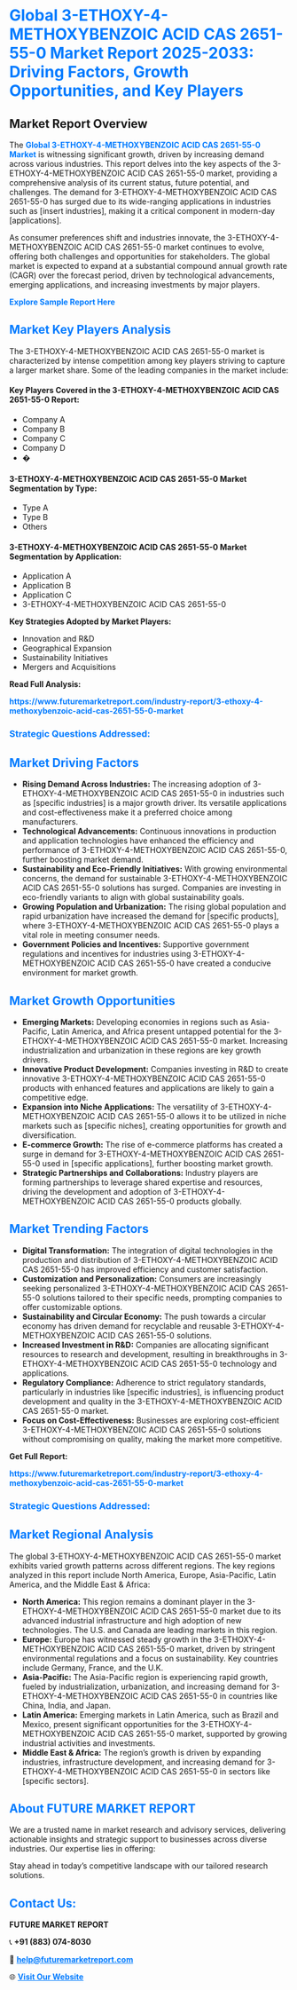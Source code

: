 <h1 style="color: #007BFF;">Global 3-ETHOXY-4-METHOXYBENZOIC ACID CAS 2651-55-0 Market Report 2025-2033: Driving Factors, Growth Opportunities, and Key Players</h1>

<section id="overview">
<h2>Market Report Overview</h2>
<p>The <a href="https://www.futuremarketreport.com/industry-report/3-ethoxy-4-methoxybenzoic-acid-cas-2651-55-0-market" style="color: #007BFF; text-decoration: none;"><strong>Global 3-ETHOXY-4-METHOXYBENZOIC ACID CAS 2651-55-0 Market</strong></a> is witnessing significant growth, driven by increasing demand across various industries. This report delves into the key aspects of the 3-ETHOXY-4-METHOXYBENZOIC ACID CAS 2651-55-0 market, providing a comprehensive analysis of its current status, future potential, and challenges. The demand for 3-ETHOXY-4-METHOXYBENZOIC ACID CAS 2651-55-0 has surged due to its wide-ranging applications in industries such as [insert industries], making it a critical component in modern-day [applications].</p>
<p>As consumer preferences shift and industries innovate, the 3-ETHOXY-4-METHOXYBENZOIC ACID CAS 2651-55-0 market continues to evolve, offering both challenges and opportunities for stakeholders. The global market is expected to expand at a substantial compound annual growth rate (CAGR) over the forecast period, driven by technological advancements, emerging applications, and increasing investments by major players.</p>
</section>

<section id="overview">
<p><a href="https://www.futuremarketreport.com/request-sample/reportId=120320" style="color: #007BFF; text-decoration: none;"><strong>Explore Sample Report Here</strong></a></p>
</section>

<section id="key-players">
<h2 style="color: #007BFF;">Market Key Players Analysis</h2>
<p>The 3-ETHOXY-4-METHOXYBENZOIC ACID CAS 2651-55-0 market is characterized by intense competition among key players striving to capture a larger market share. Some of the leading companies in the market include:</p>
<h4>Key Players Covered in the 3-ETHOXY-4-METHOXYBENZOIC ACID CAS 2651-55-0 Report:</h4>
<ul><li>Company A</li><li>Company B</li><li>Company C</li><li>Company D</li><li>�</li></ul>
<h4>3-ETHOXY-4-METHOXYBENZOIC ACID CAS 2651-55-0 Market Segmentation by Type:</h4>
<ul><li>Type A</li><li>Type B</li><li>Others</li></ul>

<h4>3-ETHOXY-4-METHOXYBENZOIC ACID CAS 2651-55-0 Market Segmentation by Application:</h4>
<ul><li>Application A</li><li>Application B</li><li>Application C</li><li>3-ETHOXY-4-METHOXYBENZOIC ACID CAS 2651-55-0</li></ul>
<p><strong>Key Strategies Adopted by Market Players:</strong></p>
<ul>
<li>Innovation and R&D</li>
<li>Geographical Expansion</li>
<li>Sustainability Initiatives</li>
<li>Mergers and Acquisitions</li>
</ul>
</section>

<section>
<p><strong>Read Full Analysis: </strong></p><a href="https://www.futuremarketreport.com/industry-report/3-ethoxy-4-methoxybenzoic-acid-cas-2651-55-0-market" style="color: #007BFF; text-decoration: none;"><strong>https://www.futuremarketreport.com/industry-report/3-ethoxy-4-methoxybenzoic-acid-cas-2651-55-0-market</strong></a>
<h3 style="color: #007BFF;">Strategic Questions Addressed:</h3>
</section>

<section id="driving-factors">
<h2 style="color: #007BFF;">Market Driving Factors</h2>
<ul>
<li><strong>Rising Demand Across Industries:</strong> The increasing adoption of 3-ETHOXY-4-METHOXYBENZOIC ACID CAS 2651-55-0 in industries such as [specific industries] is a major growth driver. Its versatile applications and cost-effectiveness make it a preferred choice among manufacturers.</li>
<li><strong>Technological Advancements:</strong> Continuous innovations in production and application technologies have enhanced the efficiency and performance of 3-ETHOXY-4-METHOXYBENZOIC ACID CAS 2651-55-0, further boosting market demand.</li>
<li><strong>Sustainability and Eco-Friendly Initiatives:</strong> With growing environmental concerns, the demand for sustainable 3-ETHOXY-4-METHOXYBENZOIC ACID CAS 2651-55-0 solutions has surged. Companies are investing in eco-friendly variants to align with global sustainability goals.</li>
<li><strong>Growing Population and Urbanization:</strong> The rising global population and rapid urbanization have increased the demand for [specific products], where 3-ETHOXY-4-METHOXYBENZOIC ACID CAS 2651-55-0 plays a vital role in meeting consumer needs.</li>
<li><strong>Government Policies and Incentives:</strong> Supportive government regulations and incentives for industries using 3-ETHOXY-4-METHOXYBENZOIC ACID CAS 2651-55-0 have created a conducive environment for market growth.</li>
</ul>
</section>

<section id="growth-opportunities">
<h2 style="color: #007BFF;">Market Growth Opportunities</h2>
<ul>
<li><strong>Emerging Markets:</strong> Developing economies in regions such as Asia-Pacific, Latin America, and Africa present untapped potential for the 3-ETHOXY-4-METHOXYBENZOIC ACID CAS 2651-55-0 market. Increasing industrialization and urbanization in these regions are key growth drivers.</li>
<li><strong>Innovative Product Development:</strong> Companies investing in R&D to create innovative 3-ETHOXY-4-METHOXYBENZOIC ACID CAS 2651-55-0 products with enhanced features and applications are likely to gain a competitive edge.</li>
<li><strong>Expansion into Niche Applications:</strong> The versatility of 3-ETHOXY-4-METHOXYBENZOIC ACID CAS 2651-55-0 allows it to be utilized in niche markets such as [specific niches], creating opportunities for growth and diversification.</li>
<li><strong>E-commerce Growth:</strong> The rise of e-commerce platforms has created a surge in demand for 3-ETHOXY-4-METHOXYBENZOIC ACID CAS 2651-55-0 used in [specific applications], further boosting market growth.</li>
<li><strong>Strategic Partnerships and Collaborations:</strong> Industry players are forming partnerships to leverage shared expertise and resources, driving the development and adoption of 3-ETHOXY-4-METHOXYBENZOIC ACID CAS 2651-55-0 products globally.</li>
</ul>
</section>

<section id="trending-factors">
<h2 style="color: #007BFF;">Market Trending Factors</h2>
<ul>
<li><strong>Digital Transformation:</strong> The integration of digital technologies in the production and distribution of 3-ETHOXY-4-METHOXYBENZOIC ACID CAS 2651-55-0 has improved efficiency and customer satisfaction.</li>
<li><strong>Customization and Personalization:</strong> Consumers are increasingly seeking personalized 3-ETHOXY-4-METHOXYBENZOIC ACID CAS 2651-55-0 solutions tailored to their specific needs, prompting companies to offer customizable options.</li>
<li><strong>Sustainability and Circular Economy:</strong> The push towards a circular economy has driven demand for recyclable and reusable 3-ETHOXY-4-METHOXYBENZOIC ACID CAS 2651-55-0 solutions.</li>
<li><strong>Increased Investment in R&D:</strong> Companies are allocating significant resources to research and development, resulting in breakthroughs in 3-ETHOXY-4-METHOXYBENZOIC ACID CAS 2651-55-0 technology and applications.</li>
<li><strong>Regulatory Compliance:</strong> Adherence to strict regulatory standards, particularly in industries like [specific industries], is influencing product development and quality in the 3-ETHOXY-4-METHOXYBENZOIC ACID CAS 2651-55-0 market.</li>
<li><strong>Focus on Cost-Effectiveness:</strong> Businesses are exploring cost-efficient 3-ETHOXY-4-METHOXYBENZOIC ACID CAS 2651-55-0 solutions without compromising on quality, making the market more competitive.</li>
</ul>
</section>

<section>
<p><strong>Get Full Report: </strong></p><a href="https://www.futuremarketreport.com/industry-report/3-ethoxy-4-methoxybenzoic-acid-cas-2651-55-0-market" style="color: #007BFF; text-decoration: none;"><strong>https://www.futuremarketreport.com/industry-report/3-ethoxy-4-methoxybenzoic-acid-cas-2651-55-0-market</strong></a>
<h3 style="color: #007BFF;">Strategic Questions Addressed:</h3>
</section>


<section id="regional-analysis">
<h2 style="color: #007BFF;">Market Regional Analysis</h2>
<p>The global 3-ETHOXY-4-METHOXYBENZOIC ACID CAS 2651-55-0 market exhibits varied growth patterns across different regions. The key regions analyzed in this report include North America, Europe, Asia-Pacific, Latin America, and the Middle East & Africa:</p>
<ul>
<li><strong>North America:</strong> This region remains a dominant player in the 3-ETHOXY-4-METHOXYBENZOIC ACID CAS 2651-55-0 market due to its advanced industrial infrastructure and high adoption of new technologies. The U.S. and Canada are leading markets in this region.</li>
<li><strong>Europe:</strong> Europe has witnessed steady growth in the 3-ETHOXY-4-METHOXYBENZOIC ACID CAS 2651-55-0 market, driven by stringent environmental regulations and a focus on sustainability. Key countries include Germany, France, and the U.K.</li>
<li><strong>Asia-Pacific:</strong> The Asia-Pacific region is experiencing rapid growth, fueled by industrialization, urbanization, and increasing demand for 3-ETHOXY-4-METHOXYBENZOIC ACID CAS 2651-55-0 in countries like China, India, and Japan.</li>
<li><strong>Latin America:</strong> Emerging markets in Latin America, such as Brazil and Mexico, present significant opportunities for the 3-ETHOXY-4-METHOXYBENZOIC ACID CAS 2651-55-0 market, supported by growing industrial activities and investments.</li>
<li><strong>Middle East & Africa:</strong> The region’s growth is driven by expanding industries, infrastructure development, and increasing demand for 3-ETHOXY-4-METHOXYBENZOIC ACID CAS 2651-55-0 in sectors like [specific sectors].</li>
</ul>
</section>

<footer>
<h2 style="color: #007BFF;">About FUTURE MARKET REPORT</h2>
<p>We are a trusted name in market research and advisory services, delivering actionable insights and strategic support to businesses across diverse industries. Our expertise lies in offering:</p>

<p>Stay ahead in today’s competitive landscape with our tailored research solutions.</p>

<h2 style="color: #007BFF;">Contact Us:</h2>
<p><strong>FUTURE MARKET REPORT</strong></p>
<p>📞 <strong>+91 (883) 074-8030</strong></p>
<p>📧 <strong><a href="mailto:help@futuremarketreport.com" style="color: #007BFF;">help@futuremarketreport.com</a></strong></p>
<p>🌐 <strong><a href="https://www.futuremarketreport.com/" style="color: #007BFF;">Visit Our Website</a></strong></p>
</footer>